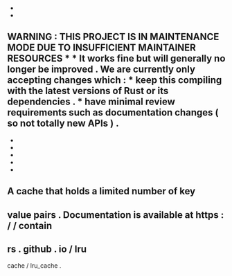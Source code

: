 *
*
WARNING
:
THIS
PROJECT
IS
IN
MAINTENANCE
MODE
DUE
TO
INSUFFICIENT
MAINTAINER
RESOURCES
*
*
It
works
fine
but
will
generally
no
longer
be
improved
.
We
are
currently
only
accepting
changes
which
:
*
keep
this
compiling
with
the
latest
versions
of
Rust
or
its
dependencies
.
*
have
minimal
review
requirements
such
as
documentation
changes
(
so
not
totally
new
APIs
)
.
-
-
-
-
-
-
A
cache
that
holds
a
limited
number
of
key
-
value
pairs
.
Documentation
is
available
at
https
:
/
/
contain
-
rs
.
github
.
io
/
lru
-
cache
/
lru_cache
.
